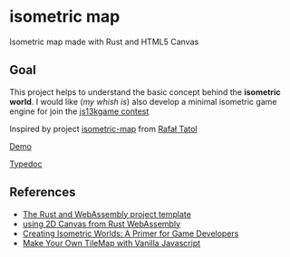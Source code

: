 # isometric map 

Isometric map made with Rust and HTML5 Canvas

## Goal

This project helps to understand the basic concept behind the **isometric world**. I would like (_my whish is_) also develop a minimal isometric game engine for join the [js13kgame contest](https://js13kgames.com)

Inspired by project [isometric-map](https://github.com/rtatol/isometric-map) from 
[Rafał Tatol](https://github.com/rtatol)

[Demo](http://bsorrentino.github.io/ts-isometric-map/demo)

[Typedoc](http://bsorrentino.github.io/ts-isometric-map/typedoc)

## References

* [The Rust and WebAssembly project template](https://rustwasm.github.io/docs/book/reference/project-templates.html)
* [using 2D Canvas from Rust WebAssembly](https://rustwasm.github.io/wasm-bindgen/examples/2d-canvas.html)
* [Creating Isometric Worlds: A Primer for Game Developers](https://gamedevelopment.tutsplus.com/tutorials/creating-isometric-worlds-a-primer-for-game-developers--gamedev-6511)
 * [Make Your Own TileMap with Vanilla Javascript](https://medium.com/geekculture/make-your-own-tile-map-with-vanilla-javascript-a627de67b7d9)

